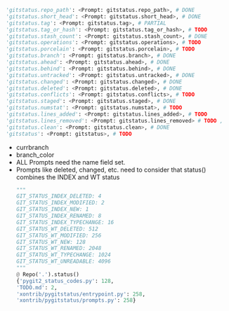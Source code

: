 ```python
'gitstatus.repo_path': <Prompt: gitstatus.repo_path>, # DONE
'gitstatus.short_head': <Prompt: gitstatus.short_head>, # DONE
'gitstatus.tag': <Prompt: gitstatus.tag>, # PARTIAL
'gitstatus.tag_or_hash': <Prompt: gitstatus.tag_or_hash>, # TODO
'gitstatus.stash_count': <Prompt: gitstatus.stash_count>, # DONE
'gitstatus.operations': <Prompt: gitstatus.operations>, # TODO
'gitstatus.porcelain': <Prompt: gitstatus.porcelain>, # TODO
'gitstatus.branch': <Prompt: gitstatus.branch>, # DONE
'gitstatus.ahead': <Prompt: gitstatus.ahead>, # DONE
'gitstatus.behind': <Prompt: gitstatus.behind>, # DONE
'gitstatus.untracked': <Prompt: gitstatus.untracked>, # DONE
'gitstatus.changed': <Prompt: gitstatus.changed>, # DONE
'gitstatus.deleted': <Prompt: gitstatus.deleted>, # DONE
'gitstatus.conflicts': <Prompt: gitstatus.conflicts>, # TODO
'gitstatus.staged': <Prompt: gitstatus.staged>, # DONE
'gitstatus.numstat': <Prompt: gitstatus.numstat>, # TODO
'gitstatus.lines_added': <Prompt: gitstatus.lines_added>, # TODO
'gitstatus.lines_removed': <Prompt: gitstatus.lines_removed> # TODO ,
'gitstatus.clean': <Prompt: gitstatus.clean>, # DONE
'gitstatus': <Prompt: gitstatus>, # TODO
```

-   currbranch <!--
        BUG: Bug with prompt_bar.
        when referencing pygitstatus.branch I get a KeyError.
        Adding a new pygitstatus_branch prompt avoids this but it
        is only inferred if it is also in the PROMPT.
        In addition it only correctly displays on n+1 prompts, not the next prompt.
        -->
-   branch_color <!-- TODO  -->
-   ALL Prompts need the name field set. <!-- TODO  -->
-   Prompts like deleted, changed, etc. need to consider that status() combines the INDEX and WT status
    ```python
    """
    GIT_STATUS_INDEX_DELETED: 4
    GIT_STATUS_INDEX_MODIFIED: 2
    GIT_STATUS_INDEX_NEW: 1
    GIT_STATUS_INDEX_RENAMED: 8
    GIT_STATUS_INDEX_TYPECHANGE: 16
    GIT_STATUS_WT_DELETED: 512
    GIT_STATUS_WT_MODIFIED: 256
    GIT_STATUS_WT_NEW: 128
    GIT_STATUS_WT_RENAMED: 2048
    GIT_STATUS_WT_TYPECHANGE: 1024
    GIT_STATUS_WT_UNREADABLE: 4096
    """
    @ Repo('.').status()
    {'pygit2_status_codes.py': 128,
    'TODO.md': 2,
    'xontrib/pygitstatus/entrypoint.py': 258,
    'xontrib/pygitstatus/prompts.py': 258}
    ```
